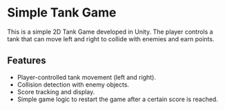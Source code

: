 # Simple Tank Game

This is a simple 2D Tank Game developed in Unity. The player controls a tank that can move left and right to collide with enemies and earn points.

## Features

- Player-controlled tank movement (left and right).
- Collision detection with enemy objects.
- Score tracking and display.
- Simple game logic to restart the game after a certain score is reached.
